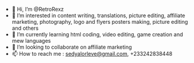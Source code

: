 - 👋 Hi, I’m @RetroRexz
- 👀 I’m interested in content writing, translations, picture editing, affiliate marketing, photography, logo and flyers posters making, picture editing and others
- 🌱 I’m currently learning html coding, video editing, game creation and mew languages
- 💞️ I’m looking to collaborate on affiliate marketing 
- 📫 How to reach me : sedyalorleve@gmail.com, +233242838448

<!---
RetroRexz/RetroRexz is a ✨ special, innovative and well skilled individual ✨ repository because its `README.md` (this file) appears on your GitHub profile.
You can click the Preview link to take a look at your changes.
--->
